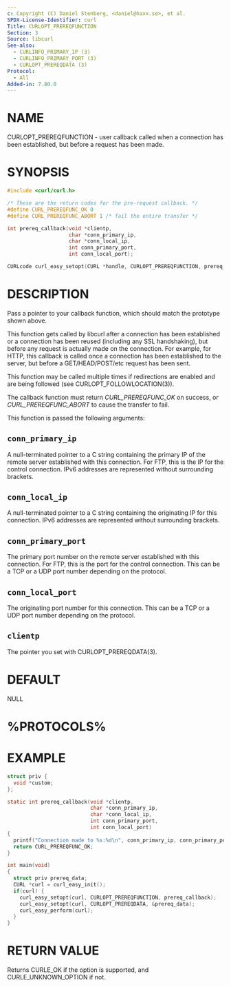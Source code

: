 ```yaml
---
c: Copyright (C) Daniel Stenberg, <daniel@haxx.se>, et al.
SPDX-License-Identifier: curl
Title: CURLOPT_PREREQFUNCTION
Section: 3
Source: libcurl
See-also:
  - CURLINFO_PRIMARY_IP (3)
  - CURLINFO_PRIMARY_PORT (3)
  - CURLOPT_PREREQDATA (3)
Protocol:
  - All
Added-in: 7.80.0
---
```


# NAME

CURLOPT_PREREQFUNCTION - user callback called when a connection has been
established, but before a request has been made.

# SYNOPSIS

~~~c
#include <curl/curl.h>

/* These are the return codes for the pre-request callback. */
#define CURL_PREREQFUNC_OK 0
#define CURL_PREREQFUNC_ABORT 1 /* fail the entire transfer */

int prereq_callback(void *clientp,
                    char *conn_primary_ip,
                    char *conn_local_ip,
                    int conn_primary_port,
                    int conn_local_port);

CURLcode curl_easy_setopt(CURL *handle, CURLOPT_PREREQFUNCTION, prereq_callback);
~~~

# DESCRIPTION

Pass a pointer to your callback function, which should match the prototype
shown above.

This function gets called by libcurl after a connection has been established
or a connection has been reused (including any SSL handshaking), but before any
request is actually made on the connection. For example, for HTTP, this
callback is called once a connection has been established to the server, but
before a GET/HEAD/POST/etc request has been sent.

This function may be called multiple times if redirections are enabled and are
being followed (see CURLOPT_FOLLOWLOCATION(3)).

The callback function must return *CURL_PREREQFUNC_OK* on success, or
*CURL_PREREQFUNC_ABORT* to cause the transfer to fail.

This function is passed the following arguments:

## `conn_primary_ip`

A null-terminated pointer to a C string containing the primary IP of the
remote server established with this connection. For FTP, this is the IP for
the control connection. IPv6 addresses are represented without surrounding
brackets.

## `conn_local_ip`

A null-terminated pointer to a C string containing the originating IP for this
connection. IPv6 addresses are represented without surrounding brackets.

## `conn_primary_port`

The primary port number on the remote server established with this connection.
For FTP, this is the port for the control connection. This can be a TCP or a
UDP port number depending on the protocol.

## `conn_local_port`

The originating port number for this connection. This can be a TCP or a UDP
port number depending on the protocol.

## `clientp`

The pointer you set with CURLOPT_PREREQDATA(3).

# DEFAULT

NULL

# %PROTOCOLS%

# EXAMPLE

~~~c
struct priv {
  void *custom;
};

static int prereq_callback(void *clientp,
                           char *conn_primary_ip,
                           char *conn_local_ip,
                           int conn_primary_port,
                           int conn_local_port)
{
  printf("Connection made to %s:%d\n", conn_primary_ip, conn_primary_port);
  return CURL_PREREQFUNC_OK;
}

int main(void)
{
  struct priv prereq_data;
  CURL *curl = curl_easy_init();
  if(curl) {
    curl_easy_setopt(curl, CURLOPT_PREREQFUNCTION, prereq_callback);
    curl_easy_setopt(curl, CURLOPT_PREREQDATA, &prereq_data);
    curl_easy_perform(curl);
  }
}
~~~

# RETURN VALUE

Returns CURLE_OK if the option is supported, and CURLE_UNKNOWN_OPTION if not.
